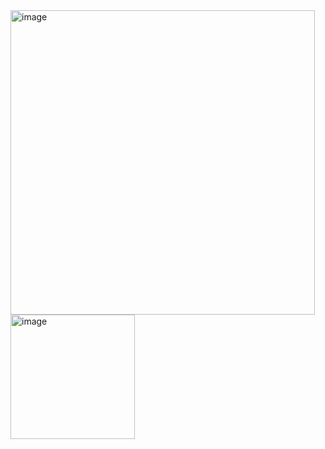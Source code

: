 <img width="487" alt="image" src="https://github.com/user-attachments/assets/2f6c63ab-e134-4211-8c0f-48204c197f78" />
<img width="199" alt="image" src="https://github.com/user-attachments/assets/2be12c82-2f4b-465e-b3d5-cf488079d0ff" />

